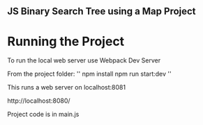 ## JS Binary Search Tree using a Map Project

# Running the Project

To run the local web server use Webpack Dev Server

From the project folder:
''
npm install
npm run start:dev
''

This runs a web server on localhost:8081

http://localhost:8080/

Project code is in main.js